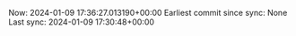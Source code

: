 Now: 2024-01-09 17:36:27.013190+00:00 Earliest commit since sync: None Last sync: 2024-01-09 17:30:48+00:00
